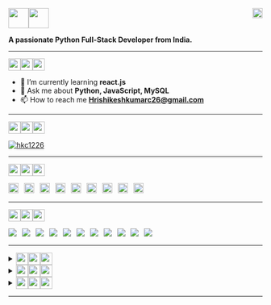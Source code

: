 <p align="left">
  <img src="https://img.shields.io/badge/%F0%9F%91%8B-darkblue?style=flat-square" width="auto" height="40"/><img src="https://img.shields.io/badge/I'm%20Hrishikesh-blue?style=flat-square" width="auto" height="40"/>
  <img align="right" src="https://komarev.com/ghpvc/?username=hkc1226&label=Profile%20views&color=0e75b6&style=flat-square" alt="hkc1226" width="auto" height="20"/>
</p>
<p>
  <b>A passionate Python Full-Stack Developer from India.</b>
</p>
<hr>
<p>
  <img src="https://img.shields.io/badge/%F0%9F%91%A8-black?style=flat-square" width="auto" height="24"/><img src="https://img.shields.io/badge/ABOUT%20ME-red?style=flat-square" width="auto" height="24"><img src="https://img.shields.io/badge/-%3A-FF0000?style=flat-square" width="auto" height="24"/>
</p>

- 🌱 I’m currently learning **react.js**
- 💬 Ask me about **Python, JavaScript, MySQL**
- 📫 How to reach me **Hrishikeshkumarc26@gmail.com**

<hr>
 
<p>
  <img src="https://img.shields.io/badge/%F0%9F%8F%86-000000?style=flat-square"  width="auto" height="24"/><img src="https://img.shields.io/badge/%20GitHub%20Trophies-darkred?style=flat-square"  width="auto" height="24"/><img src="https://img.shields.io/badge/%3A-red?style=flat-square"  width="auto" height="24"/>
</p>

<p>
  <a href="https://github.com/hkc1226?tab=repositories" target="_blank">
    <img src="https://github-profile-trophy.vercel.app/?username=hkc1226&row=2&column=7&margin-w=6" alt="hkc1226" />
  </a>
</p>

<hr>

<p>
  <img src="https://img.shields.io/badge/%F0%9F%94%97-000?style=flat-square" width="auto" height="24"/><img src="https://img.shields.io/badge/CONNECT%20WITH%20ME%20ON%20-563D7C?style=flat-square" width="auto" height="24"/><img src="https://img.shields.io/badge/-%3A-5F3D9C?&style=flat-square" width="auto" height="24"/>
</p>

<p>
  <a href="https://github.com/hkc1226" title="GitHub" target="_blank"><img src="https://img.shields.io/badge/GitHub-100000?style=flat-square&logo=github&logoColor=100000&labelColor=EBEBEB&color=100000" width="auto" height="20"/></a>&ensp;
  <a href="https://leetcode.com/hkc1226/" title="LeetCode" target="_blank"><img src="https://img.shields.io/badge/-LeetCode-FFA116?style=flat-square&logo=LeetCode&logoColor=E34F26&labelColor=EBEBEB&color=FFA116" width="auto" height="20"/></a>&ensp;
  <a href="https://www.hackerrank.com/Hkc1226" title="HackerRank" target="_blank"><img src="https://img.shields.io/badge/-HackerRank-2EC866?style=flat-square&logo=Hackerrank&logoColor=00751F&labelColor=EBEBEB&color=00751F" width="auto" height="20"/></a>&ensp;
  <a href="https://auth.geeksforgeeks.org/user/hkc1226" target="_blank" title="GeeksForGeeks"><img src="https://img.shields.io/badge/-GeeksForGeeks-298D46?style=flat-square&logo=geeksforgeeks&logoColor=298D46&labelColor=EBEBEB&color=298D46" width="auto" height="20"/></a>&ensp;
  <a href="https://codepen.io/HKC1226" target="_blank" title="CodePen"><img src="https://img.shields.io/badge/-CodePen-000000?style=flat-square&logo=codepen&logoColor=000000&labelColor=EBEBEB&color=black" width="auto" height="20"/></a>&ensp;
  <a href="https://www.linkedin.com/in/hkc1226/" target="_blank" title="LinkedIn"><img src="https://img.shields.io/badge/-LinkedIn-0077B5?style=flat-square&logo=linkedin&logoColor=0072B1&labelColor=EBEBEB&color=0072B1" width="auto" height="20"/></a>&ensp;
  <a href="https://indeedhi.re/3PD8vju" target="_blank" title="Indeed"><img src="https://img.shields.io/badge/-Indeed-003A9B?style=flat-square&logo=indeed&logoColor=003A9B&labelColor=EBEBEB&color=003A9B" width="auto" height="20"/></a>&ensp;
  <a href="https://twitter.com/Hkc1226" target="_blank" title="Twitter"><img src="https://img.shields.io/badge/-Twitter-1DA1F2?style=flat-square&logo=twitter&logoColor=1DA1F2&labelColor=EBEBEB&color=1DA1F2" width="auto" height="20"/></a>&ensp;
  <a href="https://www.instagram.com/hkc792/" target="_blank" title="Instagram"><img src="https://img.shields.io/badge/-Instagram-E4405F?style=flat-square&logo=instagram&logoColor=E4405F&labelColor=EBEBEB&color=E4405F" width="auto" height="20"/></a>&ensp;
</p>

<hr>

<p>
  <img src="https://img.shields.io/badge/%F0%9F%8E%AF-black?style=flat-square" width="auto" height="24"/><img src="https://img.shields.io/badge/TECH%20STACKS%20-044F88?style=flat-square" width="auto" height="24"/><img src="https://img.shields.io/badge/-%3A-1572B6?&style=flat-square" width="auto" height="24"/>
</p>
<p>
  <img src="https://img.shields.io/badge/-HTML-E34F26?style=fflat-square&logo=html5&logoColor=E34F26&labelColor=EBEBEB&color=E34F26" />&ensp;
  <img src="https://img.shields.io/badge/-CSS-1572B6?style=fflat-square&logo=css3&logoColor=1572B6&labelColor=EBEBEB&color=1572B6" />&ensp;
  <img src="https://img.shields.io/badge/-Sass-CC6699?style=fflat-square&logo=sass&logoColor=CC6699&labelColor=EBEBEB&color=CC6699" />&ensp;
  <img src="https://img.shields.io/badge/-Bootstrap-563D7C?style=fflat-square&logo=bootstrap&logoColor=563D7C&labelColor=EBEBEB&color=563D7C" />&ensp;
  <img src="https://img.shields.io/badge/-JavaScript-323330?style=fflat-square&logo=javascript&logoColor=323330&labelColor=F0DB4F&color=3F8F8F" />&ensp;
  <img src="https://img.shields.io/badge/-Programming%20C-00599C?style=fflat-square&logo=c&logoColor=00599C&labelColor=EBEBEB&color=044F88" />&ensp;
  <img src="https://img.shields.io/badge/-C++-00599C?style=fflat-square&logo=c%2B%2B&logoColor=00599C&labelColor=EBEBEB&color=00599C" />&ensp;
  <img src="https://img.shields.io/badge/-Python-FFA116?style=fflat-square&logo=python&logoColor=306998&labelColor=FFD43B&color=306998" />&ensp;
  <img src="https://img.shields.io/badge/-Django-092E20?style=fflat-square&logo=django&logoColor=green&labelColor=092E20&color=2B8C67" />&ensp;
  <img src="https://img.shields.io/badge/-MySQL-FFA116?style=fflat-square&logo=mysql&logoColor=FFFFFF&labelColor=00758F&color=F29111" />&ensp;
  <img src="https://img.shields.io/badge/-PostgreSQL-316192?style=fflat-square&logo=postgresql&logoColor=0064A5&labelColor=EBEBEB&color=316192" />&ensp;
</p>

<hr>

<details align="left" dir="auto">
  <summary><sub><sub><img src="https://img.shields.io/badge/%F0%9F%93%B6-black?style=flat-square" width="auto" height="24"/><img src="https://img.shields.io/badge/GitHub%20Stats%3A-D166A3?style=flat-square" width="auto" height="24"/><img src="https://img.shields.io/badge/-%3A-CC4499?&style=flat-square" width="auto" height="24"/></sub></sub></summary>
  <img align="center" src="https://github-readme-stats.vercel.app/api?username=hkc1226&show_icons=true&locale=en" alt="GitHub Stats" />
</details>

 <details align="left" dir="auto">
   <summary><sub><sub><img src="https://img.shields.io/badge/-%F0%9F%93%8A-black?&style=flat-square" width="auto" height="24"/><img src="https://img.shields.io/badge/Languages%20Used%20Stats%3A-2B8C67?style=flat-square" width="auto" height="24"/><img src="https://img.shields.io/badge/-%3A-darkgreen?&style=flat-square" width="auto" height="24"/></sub></sub></summary>
   <img src="https://github-readme-stats.vercel.app/api/top-langs?username=hkc1226&show_icons=true&locale=en&layout=compact" alt="Language Used Stats" />
 </details>

<details align="left" dir="auto">
  <summary><sub><sub><img src="https://img.shields.io/badge/%F0%9F%94%9D-black?style=flat-square" width="auto" height="24"/><img src="https://img.shields.io/badge/Top%20Contributed%20Repo-316192?style=flat-square" width="auto" height="24"/><img src="https://img.shields.io/badge/-%3A-darkblue?style=flat-square" width="auto" height="24"/></sub></sub></summary>
  <img src="https://github-contributor-stats.vercel.app/api?username=hkc1226&limit=5&theme=light&combine_all_yearly_contributions=true" alt="Top Contributed Repo" />
</details>

<hr>

<!--
<details align="left" dir="auto">
  <summary><sub><sub><img src="https://img.shields.io/badge/GitHub%20Contribution%20Streak%20Counts%3A-violet?style=flat-square" width="auto" height="24"/></sub></summary>
  <img src="https://github-readme-streak-stats.herokuapp.com/?user=hkc1226" alt="hkc1226" />
</details> 
-->


<!-- 
Django: 20AA76
CSS3: #264DE4, #2965F1, #EBEBEB, 1572B6
HTML: #e34c26, #f06529, #ebebeb, #E34F26
Blue. dark blue : #0064A5; base blue : #336791; light blue : #008BB9. Grey. dark grey : #848484; base grey : #666666 ...00758F
C++: #044F88 and #5E97D0.
JavaScript: Yellow (#F0DB4F) and Dark Charcoal (#323330), 308A8A
BOotstrap: 563D7C
-->

<!--
<p>Link to Social Profile:</p>
<p>
<a><img src="https://img.shields.io/badge/-LeetCode-FFA116?style=for-the-badge&logo=LeetCode&logoColor=white&color=black" /></a>
<a><img src="https://img.shields.io/badge/-LeetCode-61DAFB?logo=leetcode&logoColor=white&labelColor=orange&color=yellow"></a>
<a><img src="https://img.shields.io/badge/-Hackerrank-2EC866?style=for-the-badge&logo=HackerRank&logoColor=white" /></a>
<a><img src="https://img.shields.io/badge/-HackerRank-61DAFB?logo=HackerRank&logoColor=white&labelColor=black&color=#1BA94C"></a>
<a><img src="https://img.shields.io/badge/GeeksforGeeks-298D46?style=for-the-badge&logo=geeksforgeeks&logoColor=white" /></a>
<a><img src="https://img.shields.io/badge/GeeksforGeeks-298D46?style=for-the-badge&logo=geeksforgeeks&logoColor=white" /></a>
<a><img src="https://img.shields.io/badge/Codepen-000000?style=for-the-badge&logo=codepen&logoColor=white" /></a>
<a><img src="https://img.shields.io/badge/LinkedIn-0077B5?style=for-the-badge&logo=linkedin&logoColor=white&Color=white" /></a>
<a href="https://leetcode.com/hkc1226/"><img src="https://img.shields.io/badge/-Indeed-003A9B?style=flat-square&logo=indeed&logoColor=003A9B&labelColor=EBEBEB&color=003A9B"/></a>
<a><img src="https://img.shields.io/badge/Twitter-1DA1F2?style=for-the-badge&logo=twitter&logoColor=white" /></a>
<a><img src="https://img.shields.io/badge/-Twitter-61DAFB?logo=twitter&logoColor=white&labelColor=darkblue&color=blue"></a>
<a><img src="https://img.shields.io/badge/X-000000?style=for-the-badge&logo=x&logoColor=white" /></a>
<a><img src="https://img.shields.io/badge/Instagram-E4405F?style=for-the-badge&logo=instagram&logoColor=white" /></a>
<a><img src="https://img.shields.io/badge/HTML5-E34F26?style=for-the-badge&logo=html5&logoColor=white" /></a>
<a><img src="https://img.shields.io/badge/CSS3-1572B6?style=for-the-badge&logo=css3&logoColor=white" /></a>
<a><img src="https://img.shields.io/badge/Sass-CC6699?style=for-the-badge&logo=sass&logoColor=white" /></a>
<a><img src="https://img.shields.io/badge/Bootstrap-563D7C?style=for-the-badge&logo=bootstrap&logoColor=white" /></a>
<a><img src="https://img.shields.io/badge/JavaScript-323330?style=for-the-badge&logo=javascript&logoColor=F7DF1E" /></a>
<a><img src="https://img.shields.io/badge/C-00599C?style=for-the-badge&logo=c&logoColor=white" /></a>
<a><img src="https://img.shields.io/badge/C%2B%2B-00599C?style=for-the-badge&logo=c%2B%2B&logoColor=white" /></a>
<a><img src="https://img.shields.io/badge/Python-FFD43B?style=for-the-badge&logo=python&logoColor=blue" /></a>
<a><img src="https://img.shields.io/badge/Python-black?color=blue&style=flat-square.svg" /></a>
<a><img src="https://img.shields.io/badge/Django-092E20?style=for-the-badge&logo=django&logoColor=green" /></a>
<a><img src="https://img.shields.io/badge/MySQL-005C84?style=for-the-badge&logo=mysql&logoColor=white" /></a>
<a><img src="https://img.shields.io/badge/PostgreSQL-316192?style=for-the-badge&logo=postgresql&logoColor=white" /></a>
<a><img src="https://img.shields.io/badge/GitHub-100000?style=for-the-badge&logo=github&logoColor=white" /></a>
<a><img src="https://img.shields.io/badge/-ReactJs-61DAFB?logo=react&logoColor=white&labelColor=blue"></a>
<a><img src="https://img.shields.io/badge/React-20232A?style=for-the-badge&logo=react&logoColor=61DAFB" /></a>
<a><img src="https://img.shields.io/badge/linktree-39E09B?style=for-the-badge&logo=linktree&logoColor=white" /></a>
<a><img src="https://img.shields.io/badge/HackerEarth-%232C3454.svg?&style=for-the-badge&logo=HackerEarth&logoColor=Blue" /></a>
<a><img src="https://img.shields.io/badge/Codeforces-445f9d?style=for-the-badge&logo=Codeforces&logoColor=white" /></a>
<a><img src="https://img.shields.io/badge/Codechef-%23B92B27.svg?&style=for-the-badge&logo=Codechef&logoColor=white" /></a>
<a><img src="https://img.shields.io/badge/VSCode-0078D4?style=for-the-badge&logo=visual%20studio%20code&logoColor=white" /></a>
<a><img src="https://img.shields.io/badge/PyCharm-000000.svg?&style=for-the-badge&logo=PyCharm&logoColor=white" /></a>
<a><img src="https://img.shields.io/badge/Notepad++-90E59A.svg?style=for-the-badge&logo=notepad%2B%2B&logoColor=black" /></a>
<a><img src="https://img.shields.io/badge/-CodeChef-5B4638?style=for-the-badge&logo=CodeChef&logoColor=white" /></a>
<a><img src="https://img.shields.io/badge/Redux-593D88?style=for-the-badge&logo=redux&logoColor=white" /></a>
<a><img src="https://img.shields.io/badge/MongoDB-4EA94B?style=for-the-badge&logo=mongodb&logoColor=white" /></a>
</p>
-->

<!--
# Parameters for 'https://github-profile-trophy.vercel.app/?username=hkc1226&row=2&column=7&margin-w=6' are given below:
1. title = Stars | Followers; 
2. rank = SECRET | SSS | SS | S | AAA | AA | A | B | C; 
3. column (default = 6) = number type;
4. row (default = 3) = number type;
5. theme = flat | onedark | gruvbox | dracula | monokai | chalk | nord | alduin | darkhub | juicyfresh | buddhism | oldie | radical | onestar | discord | algolia | gitdimmed | tokyonight | matrix | apprentice | dark_dimmed | dark_lover;
6. margin-w (default = 0) = number type;
7. margin-h (default = 0) = number type;
8. no-bg (default = false) = true | false;
9. no-frame (default = false) = true | false ;
-->

<!-- 
  <a href="https://twitter.com/hkc1226"><img src="https://img.shields.io/twitter/follow/hkc1226?logo=twitter&style=flat-square" alt="hkc1226" width="auto" height="24"/></a>

instagram color composition: Light yellow (#FEDA75), 
           orange (#FA7E1E), 
           pink (#D62976), 
           purple (#962FBF)
           blue (#4F5BD5)
-->

<!--
<img src="https://img.shields.io/badge/%F0%9F%92%B9%20%F0%9F%93%8A%20%F0%9F%93%88%20%F0%9F%93%89%20%F0%9F%94%A7%20%F0%9F%94%97%20%F0%9F%8E%93-black?style=flat-square" />
-->
